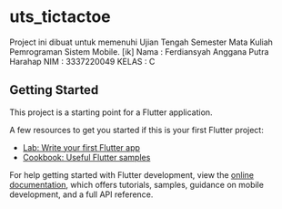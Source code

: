 # uts_tictactoe

Project ini dibuat untuk memenuhi Ujian Tengah Semester Mata Kuliah Pemrograman Sistem Mobile.
[ik]
Nama  : Ferdiansyah Anggana Putra Harahap
NIM   : 3337220049
KELAS : C

## Getting Started

This project is a starting point for a Flutter application.

A few resources to get you started if this is your first Flutter project:

- [Lab: Write your first Flutter app](https://docs.flutter.dev/get-started/codelab)
- [Cookbook: Useful Flutter samples](https://docs.flutter.dev/cookbook)

For help getting started with Flutter development, view the
[online documentation](https://docs.flutter.dev/), which offers tutorials,
samples, guidance on mobile development, and a full API reference.
